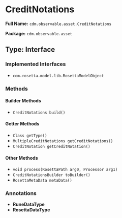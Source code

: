 # CreditNotations

**Full Name:** `cdm.observable.asset.CreditNotations`

**Package:** `cdm.observable.asset`

## Type: Interface

### Implemented Interfaces

- `com.rosetta.model.lib.RosettaModelObject`

### Methods

#### Builder Methods

- `CreditNotations build()`

#### Getter Methods

- `Class getType()`
- `MultipleCreditNotations getCreditNotations()`
- `CreditNotation getCreditNotation()`

#### Other Methods

- `void process(RosettaPath arg0, Processor arg1)`
- `CreditNotationsBuilder toBuilder()`
- `RosettaMetaData metaData()`

### Annotations

- **RuneDataType**
- **RosettaDataType**

